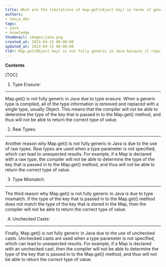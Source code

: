 ```yaml
---
title: What are the limitations of map.get(object key) in terms of genericity?
authors:
- nanja_dev
tags:
- java
- knowledge
thumbnail: images/java.png
created_at: 2023-04-15 00:00:00
updated_at: 2023-04-15 00:00:00
tldr: Map.get(Object key) is not fully generic in Java because it requires an exact type match between the key and the value.
---
```


**Contents**

[TOC]

1. Type Erasure:
------------------------
Map.get() is not fully generic in Java due to type erasure. When a generic type is compiled, all of the type information is removed and replaced with a single type, usually Object. This means that the compiler will not be able to determine the type of the key that is passed in to the Map.get() method, and thus will not be able to return the correct type of value.

2. Raw Types:
------------------------
Another reason why Map.get() is not fully generic in Java is due to the use of raw types. Raw types are used when a type parameter is not specified, which can lead to unexpected results. For example, if a Map is declared with a raw type, the compiler will not be able to determine the type of the key that is passed in to the Map.get() method, and thus will not be able to return the correct type of value.

3. Type Mismatch:
------------------------
The third reason why Map.get() is not fully generic in Java is due to type mismatch. If the type of the key that is passed in to the Map.get() method does not match the type of the key that is stored in the Map, then the compiler will not be able to return the correct type of value.

4. Unchecked Casts:
------------------------
Finally, Map.get() is not fully generic in Java due to the use of unchecked casts. Unchecked casts are used when a type parameter is not specified, which can lead to unexpected results. For example, if a Map is declared with an unchecked cast, then the compiler will not be able to determine the type of the key that is passed in to the Map.get() method, and thus will not be able to return the correct type of value.
